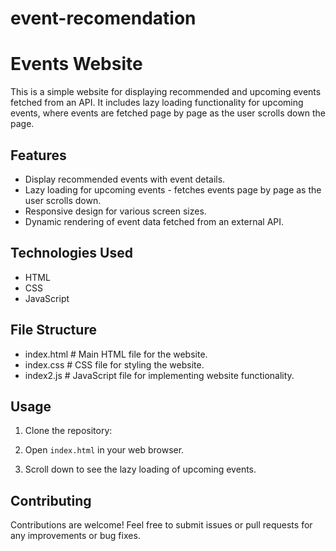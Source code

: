 # event-recomendation

# Events Website

This is a simple website for displaying recommended and upcoming events fetched from an API. It includes lazy loading functionality for upcoming events, where events are fetched page by page as the user scrolls down the page.

## Features

- Display recommended events with event details.
- Lazy loading for upcoming events - fetches events page by page as the user scrolls down.
- Responsive design for various screen sizes.
- Dynamic rendering of event data fetched from an external API.

## Technologies Used

- HTML
- CSS
- JavaScript

## File Structure
- index.html  # Main HTML file for the website.
- index.css  # CSS file for styling the website.
- index2.js # JavaScript file for implementing website functionality.

  
## Usage

1. Clone the repository: 

   
2. Open `index.html` in your web browser.

3. Scroll down to see the lazy loading of upcoming events.

## Contributing

Contributions are welcome! Feel free to submit issues or pull requests for any improvements or bug fixes.





